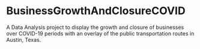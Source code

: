 # BusinessGrowthAndClosureCOVID
A Data Analysis project to display the growth and closure of businesses over COVID-19 periods with an overlay of the public transportation routes in Austin, Texas.

